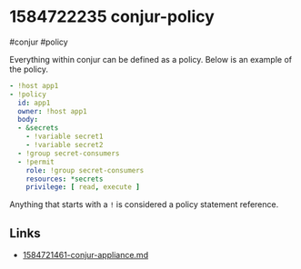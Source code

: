# 1584722235 conjur-policy
#conjur #policy

Everything within conjur can be defined as a policy. Below is an example of the policy.
```yaml
- !host app1
- !policy
  id: app1
  owner: !host app1
  body:
  - &secrets
    - !variable secret1
    - !variable secret2
  - !group secret-consumers
  - !permit
    role: !group secret-consumers
    resources: *secrets
    privilege: [ read, execute ]
```

Anything that starts with a `!` is considered a policy statement reference. 

## Links
- [1584721461-conjur-appliance.md](1584721461-conjur-appliance.md)
